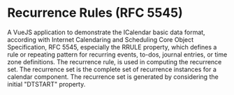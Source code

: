 # Recurrence Rules (RFC 5545)

A VueJS application to demonstrate the ICalendar basic data format, according with Internet Calendaring and Scheduling Core Object Specification, RFC 5545, especially the RRULE property, which defines a rule or repeating pattern for recurring events, to-dos, journal entries, or time zone definitions. The recurrence rule, is used in computing the recurrence set. The recurrence set is the complete set of recurrence instances for a calendar component. The recurrence set is generated by considering the initial "DTSTART" property.